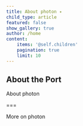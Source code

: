 ```yaml
---
title: About photon ✴
child_type: article
featured: false
show_gallery: true
author: /home
content:
    items: '@self.children'
    pagination: true
    limit: 10
---
```


## About the Port

About photon

===

More on photon
